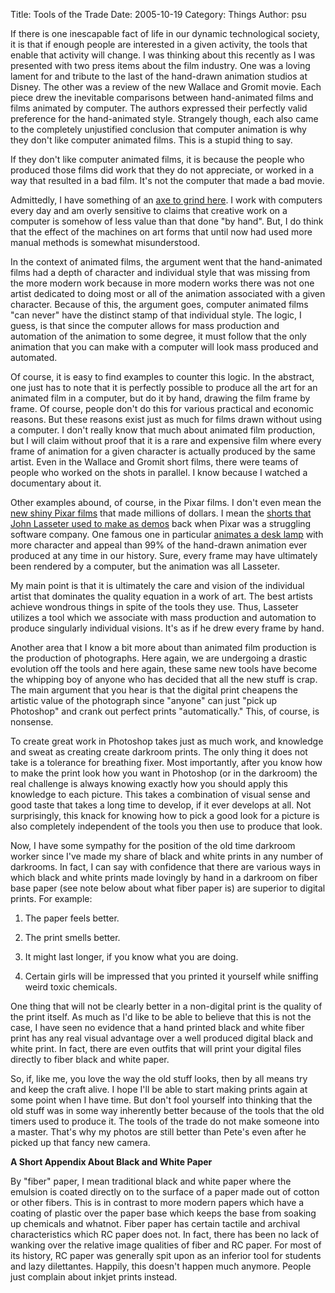 Title: Tools of the Trade
Date: 2005-10-19
Category: Things
Author: psu

If there is one inescapable fact of life in our dynamic technological society, it is that if enough people are interested in a given activity, the tools that enable that activity will change. I was thinking about this recently as I was presented with two press items about the film industry. One was a loving lament for and tribute to the last of the hand-drawn animation studios at Disney. The other was a review of the new Wallace and Gromit movie. Each piece drew the inevitable comparisons between hand-animated films and films animated by computer. The authors expressed their perfectly valid preference for the hand-animated style. Strangely though, each also came to the completely unjustified conclusion that computer animation is why they don't like computer animated films. This is a stupid thing to say.

If they don't like computer animated films, it is because the people who produced those films did work that they do not appreciate, or worked in a way that resulted in a bad film. It's not the computer that made a bad movie.

Admittedly, I have something of an <a href="http://mutable-states.com/digital-generational-stupidity.html">axe to grind here</a>. I work with computers every day and am overly sensitive to claims that creative work on a computer is somehow of less value than that done "by hand". But, I do think that the effect of the machines on art forms that until now had used more manual methods is somewhat misunderstood.

In the context of animated films, the argument went that the hand-animated films had a depth of character and individual style that was missing from the more modern work because in more modern works there was not one artist dedicated to doing most or all of the animation associated with a given character. Because of this, the argument goes, computer animated films "can never" have the distinct stamp of that individual style. The logic, I guess, is that since the computer allows for mass production and automation of the animation to some degree, it must follow that the only animation that you can make with a computer will look mass produced and automated.

Of course, it is easy to find examples to counter this logic. In the abstract, one just has to note that it is perfectly possible to produce all the art for an animated film in a computer, but do it by hand, drawing the film frame by frame. Of course, people don't do this for various practical and economic reasons. But these reasons exist just as much for films drawn without using a computer. I don't really know that much about animated film production, but I will claim without proof that it is a rare and expensive film where every frame of animation for a given character is actually produced by the same artist. Even in the Wallace and Gromit short films, there were teams of people who worked on the shots in parallel. I know because I watched a documentary about it.

Other examples abound, of course, in the Pixar films. I don't even mean the <a href="https://www.youtube.com/watch?v=w0Vvl_ByCXM&ab_channel=EverySteveJobsVideo">new shiny Pixar films</a> that made millions of dollars. I mean the <a href="https://www.youtube.com/watch?v=325w4I7T1yI&ab_channel=JanRahbek">shorts that John Lasseter used to make as demos</a> back when Pixar was a struggling software company. One famous one in particular <a href="http://www.pixar.com/short_films/Theatrical-Shorts/Luxo-Jr">animates a desk lamp</a> with more character and appeal than 99% of the hand-drawn animation ever produced at any time in our history. Sure, every frame may have ultimately been rendered by a computer, but the animation was all Lasseter.

My main point is that it is ultimately the care and vision of the individual artist that dominates the quality equation in a work of art. The best artists achieve wondrous things in spite of the tools they use. Thus, Lasseter utilizes a tool which we associate with mass production and automation to produce singularly individual visions. It's as if he drew every frame by hand.

Another area that I know a bit more about than animated film production is the production of photographs. Here again, we are undergoing a drastic evolution off the tools and here again, these same new tools have become the whipping boy of anyone who has decided that all the new stuff is crap. The main argument that you hear is that the digital print cheapens the artistic value of the photograph since "anyone" can just "pick up Photoshop" and crank out perfect prints "automatically." This, of course, is nonsense.

To create great work in Photoshop takes just as much work, and knowledge and sweat as creating create darkroom prints. The only thing it does not take is a tolerance for breathing fixer. Most importantly, after you know how to make the print look how you want in Photoshop (or in the darkroom) the real challenge is always knowing exactly how you should apply this knowledge to each picture. This takes a combination of visual sense and good taste that takes a long time to develop, if it ever develops at all. Not surprisingly, this knack for knowing how to pick a good look for a picture is also completely independent of the tools you then use to produce that look.

Now, I have some sympathy for the position of the old time darkroom worker since I've made my share of black and white prints in any number of darkrooms. In fact, I can say with confidence that there are various ways in which black and white prints made lovingly by hand in a darkroom on fiber base paper (see note below about what fiber paper is) are superior to digital prints. For example:

1. The paper feels better.

2. The print smells better.

3. It might last longer, if you know what you are doing.

4. Certain girls will be impressed that you printed it yourself while sniffing weird toxic chemicals.

One thing that will not be clearly better in a non-digital print is the quality of the print itself. As much as I'd like to be able to believe that this is not the case, I have seen no evidence that a hand printed black and white fiber print has any real visual advantage over a well produced digital black and white print. In fact, there are even outfits that will print your digital files directly to fiber black and white paper.

So, if, like me, you love the way the old stuff looks, then by all means try and keep the craft alive. I hope I'll be able to start making prints again at some point when I have time. But don't fool yourself into thinking that the old stuff was in some way inherently better because of the tools that the old timers used to produce it. The tools of the trade do not make someone into a master. That's why my photos are still better than Pete's even after he picked up that fancy new camera.

**A Short Appendix About Black and White Paper**

By "fiber" paper, I mean traditional black and white paper where the emulsion is coated directly on to the surface of a paper made out of cotton or other fibers. This is in contrast to more modern papers which have a coating of plastic over the paper base which keeps the base from soaking up chemicals and whatnot. Fiber paper has certain tactile and archival characteristics which RC paper does not. In fact, there has been no lack of wanking over the relative image qualities of fiber and RC paper. For most of its history, RC paper was generally spit upon as an inferior tool for students and lazy dilettantes. Happily, this doesn't happen much anymore. People just complain about inkjet prints instead.